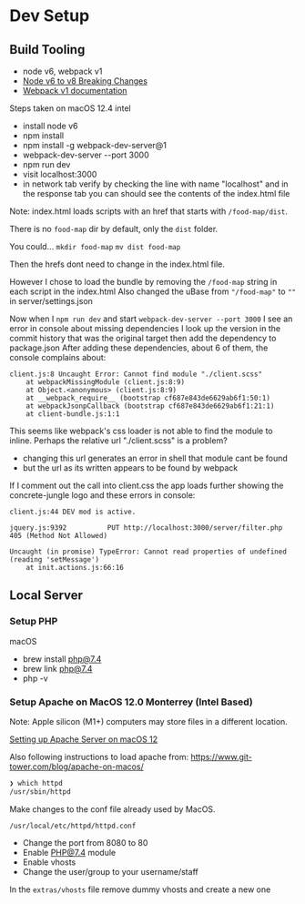 # Dev Setup

## Build Tooling

- node v6, webpack v1
- [Node v6 to v8 Breaking Changes](https://github.com/nodejs/wiki-archive/blob/master/Breaking-changes-between-v6-LTS-and-v8-LTS.md)
- [Webpack v1 documentation](https://github.com/webpack/docs/wiki/contents)

Steps taken on macOS 12.4 intel
- install node v6
- npm install
- npm install -g webpack-dev-server@1
- webpack-dev-server --port 3000
- npm run dev
- visit localhost:3000
- in network tab verify by checking the line with name "localhost" and in the response tab you can should see the contents of the index.html file 

Note: index.html loads scripts with an href that starts with `/food-map/dist`. 

There is no `food-map` dir by default, only the `dist` folder.

You could...
`mkdir food-map`
`mv dist food-map`

Then the hrefs dont need to change in the index.html file.

However I chose to load the bundle by removing the `/food-map` string in each script in the index.html
Also changed the uBase from `"/food-map"` to `""` in server/settings.json

Now when I `npm run dev` and start `webpack-dev-server --port 3000` I see an error in console about missing dependencies
I look up the version in the commit history that was the original target then add the dependency to package.json
After adding these dependencies, about 6 of them, the console complains about:

```
client.js:8 Uncaught Error: Cannot find module "./client.scss"
    at webpackMissingModule (client.js:8:9)
    at Object.<anonymous> (client.js:8:9)
    at __webpack_require__ (bootstrap cf687e843de6629ab6f1:50:1)
    at webpackJsonpCallback (bootstrap cf687e843de6629ab6f1:21:1)
    at client-bundle.js:1:1
```

This seems like webpack's css loader is not able to find the module to inline. 
Perhaps the relative url "./client.scss" is a problem?
- changing this url generates an error in shell that module cant be found
- but the url as its written appears to be found by webpack

If I comment out the call into client.css the app loads further showing the concrete-jungle logo
and these errors in console:

```
client.js:44 DEV mod is active.

jquery.js:9392          PUT http://localhost:3000/server/filter.php 405 (Method Not Allowed)

Uncaught (in promise) TypeError: Cannot read properties of undefined (reading 'setMessage')
    at init.actions.js:66:16
```


## Local Server

### Setup PHP

macOS
- brew install php@7.4
- brew link php@7.4
- php -v

### Setup Apache on MacOS 12.0 Monterrey (Intel Based)

Note: Apple silicon (M1+) computers may store files in a different location.

[Setting up Apache Server on macOS 12](https://getgrav.org/blog/macos-monterey-apache-multiple-php-versions)

Also following instructions to load apache from: https://www.git-tower.com/blog/apache-on-macos/

```sh
❯ which httpd
/usr/sbin/httpd
```

Make changes to the conf file already used by MacOS.

`/usr/local/etc/httpd/httpd.conf`

- Change the port from 8080 to 80
- Enable PHP@7.4 module
- Enable vhosts
- Change the user/group to your username/staff

In the `extras/vhosts` file remove dummy vhosts and create a new one

